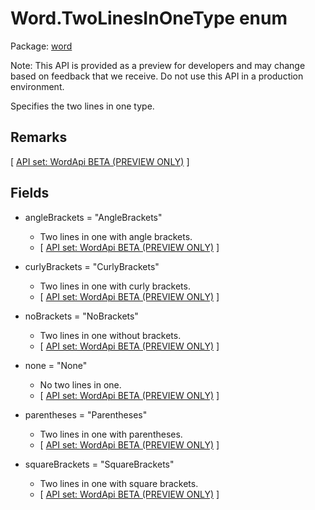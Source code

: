 # Word.TwoLinesInOneType enum

Package: [word](/en-us/javascript/api/word)

Note: This API is provided as a preview for developers and may change based on feedback that we receive. Do not use this API in a production environment.

Specifies the two lines in one type.

## Remarks

\[ [API set: WordApi BETA (PREVIEW ONLY)](/en-us/javascript/api/requirement-sets/word/word-api-requirement-sets) \]

## Fields

- angleBrackets = "AngleBrackets"
  - Two lines in one with angle brackets.
  - \[ [API set: WordApi BETA (PREVIEW ONLY)](/en-us/javascript/api/requirement-sets/word/word-api-requirement-sets) \]

- curlyBrackets = "CurlyBrackets"
  - Two lines in one with curly brackets.
  - \[ [API set: WordApi BETA (PREVIEW ONLY)](/en-us/javascript/api/requirement-sets/word/word-api-requirement-sets) \]

- noBrackets = "NoBrackets"
  - Two lines in one without brackets.
  - \[ [API set: WordApi BETA (PREVIEW ONLY)](/en-us/javascript/api/requirement-sets/word/word-api-requirement-sets) \]

- none = "None"
  - No two lines in one.
  - \[ [API set: WordApi BETA (PREVIEW ONLY)](/en-us/javascript/api/requirement-sets/word/word-api-requirement-sets) \]

- parentheses = "Parentheses"
  - Two lines in one with parentheses.
  - \[ [API set: WordApi BETA (PREVIEW ONLY)](/en-us/javascript/api/requirement-sets/word/word-api-requirement-sets) \]

- squareBrackets = "SquareBrackets"
  - Two lines in one with square brackets.
  - \[ [API set: WordApi BETA (PREVIEW ONLY)](/en-us/javascript/api/requirement-sets/word/word-api-requirement-sets) \]